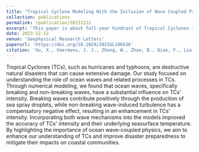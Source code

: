 ```yaml
---
title: "Tropical Cyclone Modeling With the Inclusion of Wave Coupled Processes: Sea Spray and Wave Turbulence"
collection: publications
permalink: /publication/20231212
excerpt: 'This paper is about full-year hindcast of Tropical Cyclones in western Australia by incorporating wave-related processes.'
date: 2023-12-12
venue: 'Geophysical Research Letters'
paperurl: 'https://doi.org/10.1029/2023GL106536'
citation: 'Xu, X., Voermans, J. J., Zhang, W., Zhao, B., Qiao, F., Liu, Q., et al. (2023). Tropical Cyclone modeling with the inclusion of wave-coupled processes: Sea spray and wave turbulence. Geophysical Research Letters, 50, e2023GL106536. https://doi.org/10.1029/2023GL106536'
---
```


Tropical Cyclones (TCs), such as hurricanes and typhoons, are destructive natural disasters that can cause extensive damage. Our study focused on understanding the role of ocean waves and related processes in TCs. Through numerical modeling, we found that ocean waves, specifically breaking and non-breaking waves, have a substantial influence on TCs' intensity. Breaking waves contribute positively through the production of sea spray droplets, while non-breaking wave-induced turbulence has a compensatory negative effect, resulting in an enhancement in TCs' intensity. Incorporating both wave mechanisms into the models improved the accuracy of TCs' intensity and their underlying seasurface temperature. By highlighting the importance of ocean wave-coupled physics, we aim to enhance our understanding of TCs and improve disaster preparedness to mitigate their impacts on coastal communities. 
